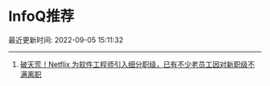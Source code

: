 # InfoQ推荐

最近更新时间: 2022-09-05 15:11:32

--- 
1. [破天荒！Netflix 为软件工程师引入细分职级，已有不少老员工因对新职级不满离职](https://www.infoq.cn/article/MXfmbyJkSmDkIHNRJb5Q) 
